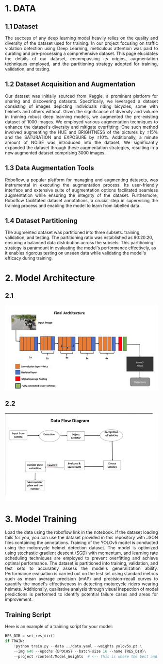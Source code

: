 # 1. DATA
## 1.1 Dataset

<div align="justify">
The success of any deep learning model heavily relies on the quality and diversity of the dataset used for training. In our project focusing on traffic violation detection using Deep Learning, meticulous attention was paid to curating and pre-processing a comprehensive dataset. This page elucidates the details of our dataset, encompassing its origins, augmentation techniques employed, and the partitioning strategy adopted for training, validation, and testing.
</div>

## 1.2 Dataset Acquisition and Augmentation

<div align="justify">
Our dataset was initially sourced from Kaggle, a prominent platform for sharing and discovering datasets. Specifically, we leveraged a dataset consisting of images depicting individuals riding bicycles, some with helmets and others without. Given the significance of diversity and volume in training robust deep learning models, we augmented the pre-existing dataset of 1000 images. We employed various augmentation techniques to enhance the dataset's diversity and mitigate overfitting. One such method involved augmenting the HUE and BRIGHTNESS of the pictures by ±15% and the SATURATION and EXPOSURE by ±10%. Additionally, a minute amount of NOISE was introduced into the dataset. We significantly expanded the dataset through these augmentation strategies, resulting in a new augmented dataset comprising 3000 images.
</div>

## 1.3 Data Augmentation Tools

<div align="justify">
Roboflow, a popular platform for managing and augmenting datasets, 
was instrumental in executing the augmentation process. Its user-friendly interface and extensive 
suite of augmentation options facilitated seamless augmentation while ensuring the integrity of the 
dataset. Furthermore, Roboflow facilitated dataset annotations, a crucial step in supervising the 
training process and enabling the model to learn from labelled data. 
</div>

## 1.4 Dataset Partitioning
The augmented dataset was partitioned into three 
subsets: training, validation, and testing. The partitioning ratio was established as 60:20:20, 
ensuring a balanced data distribution across the subsets. This partitioning strategy is paramount 
in evaluating the model's performance effectively, as it enables rigorous testing on unseen data 
while validating the model's efficacy during training. 

# 2. Model Architecture
## 2.1
![Example Image](./Images/Arch.jpg)
## 2.2
![Example Image](./Images/Dataflowdiag.jpg)

# 3. Model Training
<div align="justify">
Load the data using the roboflow link in the notebook. If the dataset loading fails for you, you can use the dataset provided in this repository with JSON files containing the annotations. Training of the YOLOv5 model is conducted using the motorcycle helmet detection dataset. The model is optimized using stochastic gradient descent (SGD) with momentum, and learning rate scheduling techniques are employed to prevent overfitting and achieve optimal performance. The dataset is partitioned into training, validation, and test sets to accurately assess the model's generalization ability. Performance evaluation is carried out on the test set using standard metrics such as mean average precision (mAP) and precision-recall curves to quantify the model's effectiveness in detecting motorcycle riders wearing helmets. Additionally, qualitative analysis through visual inspection of model predictions is performed to identify potential failure cases and areas for improvement.
</div>

## Training Script

Here is an example of a training script for your model:

```python
RES_DIR = set_res_dir()
if TRAIN:
    !python train.py --data ../data.yaml --weights yolov5s.pt \
    --img 640 --epochs {EPOCHS} --batch-size 16 --name {RES_DIR}\
    --project /content/Model_Weights  # <-- This is where the best and last training weights are stored.




